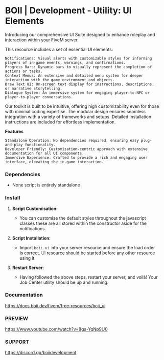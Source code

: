 # BOII | Development - Utility: UI Elements

Introducing our comprehensive UI Suite designed to enhance roleplay and interaction within your FiveM server. 

This resource includes a set of essential UI elements:
```
Notifications: Visual alerts with customizable styles for informing players of in-game events, warnings, and confirmations.
Progress Bars: Dynamic bars to visually represent the completion of actions or tasks.
Context Menus: An extensive and detailed menu system for deeper interaction with the game environment and objects.
Draw Text UI: On-screen text display for instructions, descriptions, or narrative storytelling.
Dialogue System: An immersive system for engaging player-to-NPC or player-to-player conversations.
```
Our toolkit is built to be intuitive, offering high customizability even for those with minimal coding expertise. The modular design ensures seamless integration with a variety of frameworks and setups. 
Detailed installation instructions are included for effortless implementation.

**Features**

```
Standalone Operation: No dependencies required, ensuring easy plug-and-play functionality.
Developer Friendly: Customization-centric approach with extensive documentation for all UI components.
Immersive Experience: Crafted to provide a rich and engaging user interface, elevating the in-game interaction.
```

### Dependencies

- None script is entirely standalone

### Install

1. **Script Customisation**:
   
   - You can customise the default styles throughout the javascript classes these are all stored within the constructor aside for the notifications.

2. **Script Installation**:

   - Import `boii_ui` into your server resource and ensure the load order is correct. UI resource should be started before any other resource using it.

2. **Restart Server**:
   
   - Having followed the above steps, restart your server, and voilà! Your Job Center utility should be up and running.

### Documentation
https://docs.boii.dev/fivem/free-resources/boii_ui

### PREVIEW
https://www.youtube.com/watch?v=8ga-YqNp9U0

### SUPPORT
https://discord.gg/boiidevelopment
